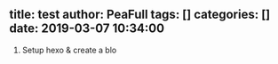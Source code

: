title: test
author: PeaFull
tags: []
categories: []
date: 2019-03-07 10:34:00
---
1. Setup hexo & create a blo